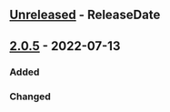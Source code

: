 <!-- next-header -->

## [Unreleased] - ReleaseDate

## [2.0.5] - 2022-07-13

### Added

### Changed

<!-- next-url -->
[Unreleased]: https://github.com/pluots/stringmetrics/compare/v2.0.5...HEAD
[2.0.5]: https://github.com/pluots/stringmetrics/compare/v2.0.4...v2.0.5
